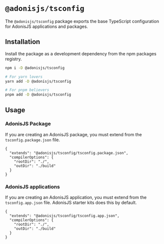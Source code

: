 # `@adonisjs/tsconfig`

The `@adonisjs/tsconfig` package exports the base TypeScript configuration for AdonisJS applications and packages.

## Installation
Install the package as a development dependency from the npm packages registry.

```sh
npm i -D @adonisjs/tsconfig

# For yarn lovers
yarn add -D @adonisjs/tsconfig

# For pnpm believers
pnpm add -D @adonisjs/tsconfig
```

## Usage

### AdonisJS Package
If you are creating an AdonisJS package, you must extend from the `tsconfig.package.json` file.

```jsonc
{
  "extends": "@adonisjs/tsconfig/tsconfig.package.json",
  "compilerOptions": {
    "rootDir": "./",
    "outDir": "./build"
  }
}
```

### AdonisJS applications
If you are creating an AdonisJS application, you must extend from the `tsconfig.app.json` file. AdonisJS starter kits does this by default.

```jsonc
{
  "extends": "@adonisjs/tsconfig/tsconfig.app.json",
  "compilerOptions": {
    "rootDir": "./",
    "outDir": "./build"
  }
}
```